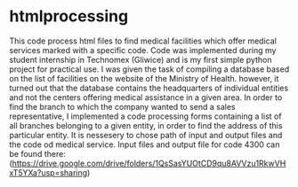 # htmlprocessing
This code process html files to find medical facilities which offer medical services marked with a specific code. 
Code was implemented during my student internship in Technomex (Gliwice) and is my first  simple python project for practical use.
I was given the task of compiling a database based on the list of facilities on the website of the Ministry of Health. however, 
it turned out that the database contains the headquarters of individual entities and not the centers offering medical assistance in a given area. 
In order to find the branch to which the company wanted to send a sales representative, 
I implemented a code processing forms containing a list of all branches belonging to a given entity, 
in order to find the address of this particular entity.
It is nessesery to chose path of input and output files and the code od medical service.
Input files and output file for code 4300 can be found there:
(https://drive.google.com/drive/folders/1QsSasYUOtCD9qu8AVVzu1RkwVHxT5YXa?usp=sharing)
